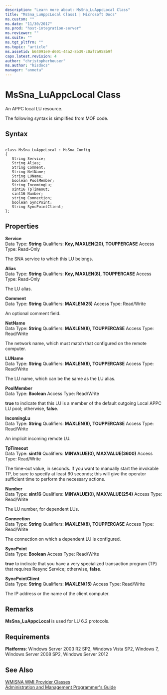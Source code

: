 ```yaml
---
description: "Learn more about: MsSna_LuAppcLocal Class"
title: "MsSna_LuAppcLocal Class1 | Microsoft Docs"
ms.custom: ""
ms.date: "11/30/2017"
ms.prod: "host-integration-server"
ms.reviewer: ""
ms.suite: ""
ms.tgt_pltfrm: ""
ms.topic: "article"
ms.assetid: b64091e9-d601-44a2-8b39-c0af7a958b9f
caps.latest.revision: 4
author: "christopherhouser"
ms.author: "hisdocs"
manager: "anneta"
---
```

# MsSna_LuAppcLocal Class
An APPC local LU resource.  
  
 The following syntax is simplified from MOF code.  
  
## Syntax  
  
```  
  
class MsSna_LuAppcLocal : MsSna_Config  
{  
   String Service;  
   String Alias;  
   String Comment;  
   String NetName;  
   String LUName;  
   boolean PoolMember;  
   String IncomingLu;  
   sint16 TpTimeout;  
   sint16 Number;  
   string Connection;  
   boolean SyncPoint;  
   String SyncPointClient;  
};  
```  
  
## Properties  
 **Service**  
 Data Type: **String** Qualifiers: **Key, MAXLEN(20), TOUPPERCASE** Access Type: Read-Only  
  
 The SNA service to which this LU belongs.  
  
 **Alias**  
 Data Type: **String** Qualifiers: **Key, MAXLEN(8), TOUPPERCASE** Access Type: Read-Only  
  
 The LU alias.  
  
 **Comment**  
 Data Type: **String** Qualifiers: **MAXLEN(25)** Access Type: Read/Write  
  
 An optional comment field.  
  
 **NetName**  
 Data Type: **String** Qualifiers: **MAXLEN(8), TOUPPERCASE** Access Type: Read/Write  
  
 The network name, which must match that configured on the remote computer.  
  
 **LUName**  
 Data Type: **String** Qualifiers: **MAXLEN(8), TOUPPERCASE** Access Type: Read/Write  
  
 The LU name, which can be the same as the LU alias.  
  
 **PoolMember**  
 Data Type: **Boolean** Access Type: Read/Write  
  
 **true** to indicate that this LU is a member of the default outgoing Local APPC LU pool; otherwise, **false**.  
  
 **IncomingLu**  
 Data Type: **String** Qualifiers: **MAXLEN(8), TOUPPERCASE** Access Type: Read/Write  
  
 An implicit incoming remote LU.  
  
 **TpTimeout**  
 Data Type: **sint16** Qualifiers: **MINVALUE(0), MAXVALUE(3600)** Access Type: Read/Write  
  
 The time-out value, in seconds. If you want to manually start the invokable TP, be sure to specify at least 60 seconds; this will give the operator sufficient time to perform the necessary actions.  
  
 **Number**  
 Data Type: **sint16** Qualifiers: **MINVALUE(0), MAXVALUE(254)** Access Type: Read/Write  
  
 The LU number, for dependent LUs.  
  
 **Connection**  
 Data Type: **String** Qualifiers: **MAXLEN(8), TOUPPERCASE** Access Type: Read/Write  
  
 The connection on which a dependent LU is configured.  
  
 **SyncPoint**  
 Data Type: **Boolean** Access Type: Read/Write  
  
 **true** to indicate that you have a very specialized transaction program (TP) that requires Resync Service; otherwise, **false**.  
  
 **SyncPointClient**  
 Data Type: **String** Qualifiers: **MAXLEN(15)** Access Type: Read/Write  
  
 The IP address or the name of the client computer.  
  
## Remarks  
 **MsSna_LuAppcLocal** is used for LU 6.2 protocols.  
  
## Requirements  
 **Platforms**: Windows Server 2003 R2 SP2, Windows Vista SP2, Windows 7, Windows Server 2008 SP2, Windows Server 2012  
  
## See Also  
 [WMISNA WMI Provider Classes](../core/wmisna-wmi-provider-classes2.md)   
 [Administration and Management Programmer's Guide](./administration-and-management-programmer-s-guide2.md)
